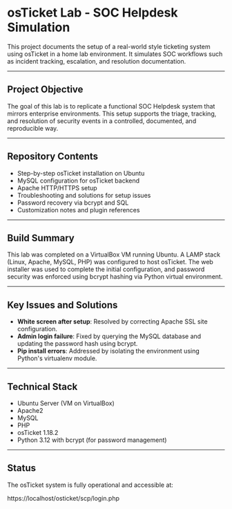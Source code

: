 # osTicket Lab - SOC Helpdesk Simulation

This project documents the setup of a real-world style ticketing system using osTicket in a home lab environment. It simulates SOC workflows such as incident tracking, escalation, and resolution documentation.

---

## Project Objective

The goal of this lab is to replicate a functional SOC Helpdesk system that mirrors enterprise environments. This setup supports the triage, tracking, and resolution of security events in a controlled, documented, and reproducible way.

---

## Repository Contents

- Step-by-step osTicket installation on Ubuntu
- MySQL configuration for osTicket backend
- Apache HTTP/HTTPS setup
- Troubleshooting and solutions for setup issues
- Password recovery via bcrypt and SQL
- Customization notes and plugin references

---

## Build Summary

This lab was completed on a VirtualBox VM running Ubuntu. A LAMP stack (Linux, Apache, MySQL, PHP) was configured to host osTicket. The web installer was used to complete the initial configuration, and password security was enforced using bcrypt hashing via Python virtual environment.

---

## Key Issues and Solutions

- **White screen after setup**: Resolved by correcting Apache SSL site configuration.
- **Admin login failure**: Fixed by querying the MySQL database and updating the password hash using bcrypt.
- **Pip install errors**: Addressed by isolating the environment using Python's virtualenv module.

---

## Technical Stack

- Ubuntu Server (VM on VirtualBox)
- Apache2
- MySQL
- PHP
- osTicket 1.18.2
- Python 3.12 with bcrypt (for password management)

---

## Status

The osTicket system is fully operational and accessible at:

https://localhost/osticket/scp/login.php
